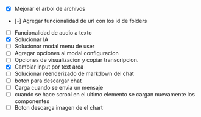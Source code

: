 - [x] Mejorar el arbol de archivos
- [-] Agregar funcionalidad de url con los id de folders
- [ ] Funcionalidad de audio a texto
- [x] Solucionar IA
- [ ] Solucionar modal menu de user
- [ ] Agregar opciones al modal configuracion
- [ ] Opciones de visualizacion y copiar transcripcion.
- [x] Cambiar input por text area
- [ ] Solucionar reenderizado de markdown del chat
- [ ] boton para descargar chat
- [ ] Carga cuando se envia un mensaje
- [ ] cuando se hace scrool en el ultimo elemento se cargan nuevamente los componentes
- [ ] Boton descarga imagen de el chart
